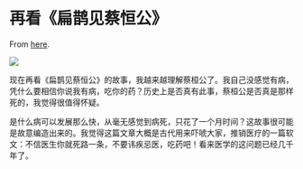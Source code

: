 # 再看《扁鹊见蔡恒公》

From [here](https://yinwang1.substack.com/p/6df).

![](https://substackcdn.com/image/fetch/w_1456,c_limit,f_auto,q_auto:good,fl_progressive:steep/https%3A%2F%2Fbucketeer-e05bbc84-baa3-437e-9518-adb32be77984.s3.amazonaws.com%2Fpublic%2Fimages%2F09aa047d-a466-40ea-8722-aca9755feb40_1317x647.jpeg)

现在再看《扁鹊见蔡恒公》的故事，我越来越理解蔡桓公了。我自己没感觉有病，凭什么要相信你说我有病，吃你的药？历史上是否真有此事，蔡桓公是否真是那样死的，我觉得很值得怀疑。

是什么病可以发展那么快，从毫无感觉到病死，只花了一个月时间？这故事很可能是故意编造出来的。我觉得这篇文章大概是古代用来吓唬大家，推销医疗的一篇软文：不信医生你就死路一条，不要讳疾忌医，吃药吧！看来医学的这问题已经几千年了。
